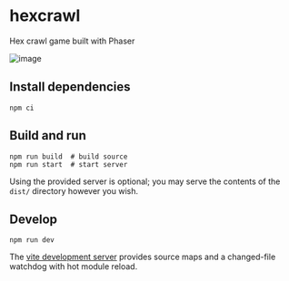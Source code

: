 # hexcrawl

Hex crawl game built with Phaser

![image](https://github.com/user-attachments/assets/e21bfacc-ffc2-49bf-9bf3-fc7d36a857a7)

## Install dependencies

```shell
npm ci
```

## Build and run

```shell
npm run build  # build source
npm run start  # start server
```

Using the provided server is optional; you may serve the contents of the `dist/`
directory however you wish.

## Develop

```shell
npm run dev
```

The [vite development server][] provides source maps and a changed-file watchdog
with hot module reload.

[vite development server]: https://vite.dev/config/server-options
